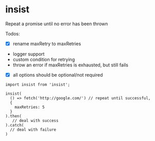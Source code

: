 # insist
Repeat a promise until no error has been thrown

Todos:
 * [x] rename maxRetry to maxRetries
 * logger support
 * custom condition for retrying
 * throw an error if maxRetries is exhausted, but still fails
 * [x] all options should be optional/not required
 

```
import insist from 'insist';

insist(
  () => fetch('http://google.com/') // repeat until successful,
  {
    maxRetries: 5
  }
).then(
   // deal with success
).catch(
  // deal with failure
)
```
